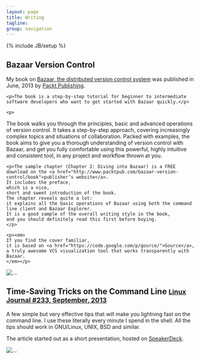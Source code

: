 ```yaml
---
layout: page
title: Writing
tagline: 
group: navigation
---
```

{% include JB/setup %}

<div class="row">
  <div class="col-lg-12">
    <h2>Bazaar Version Control</h2>
  </div>
</div>

<div class="row">
  <div class="col-lg-9 col-md-9 col-sm-9 col-xs-7">
    <p>My book on <a href="http://bazaar.canonical.com/en/">Bazaar, the distributed version control system</a> was published in June, 2013 by <a href="http://www.packtpub.com/bazaar-version-control/book">Packt Publishing</a>.</p>

    <p>The book is a step-by-step tutorial for beginner to intermediate software developers who want to get started with Bazaar quickly.</p>

    <p>
The book walks you through the principles,
basic and advanced operations of version control.
It takes a step-by-step approach,
covering increasingly complex topics and situations of collaboration.
Packed with examples,
the book aims to give you a thorough understanding of version control with Bazaar,
and get you fully comfortable using this powerful,
highly intuitive and consistent tool,
in any project and workflow thrown at you.
    </p>

    <p>The sample chapter (Chapter 2: Diving into Bazaar) is a FREE download on the <a href="http://www.packtpub.com/bazaar-version-control/book">publisher’s website</a>.
    It includes the preface,
    which is a nice,
    short and sweet introduction of the book.
    The chapter reveals quite a lot:
    it explains all the basic operations of Bazaar using both the command line client and Bazaar Explorer.
    It is a good sample of the overall writing style in the book,
    and you should definitely read this first before buying.
    </p>

    <p><em>
    If you find the cover familiar,
    it is based on <a href="https://code.google.com/p/gource/">Gource</a>,
    a truly awesome VCS visualization tool that works transparently with Bazaar.
    </em></p>
  </div>
  <div class="col-lg-3 col-md-3 col-sm-3 col-xs-5">
    <div class="thumbnail">
      <img src="{{ ASSET_PATH }}/images/writing/3562OS.jpg" alt="...">
    </div>
  </div>
</div>

<div class="row">
  <div class="col-lg-12">
    <h2>Time-Saving Tricks on the Command Line
      <small><a href="http://www.linuxjournal.com/content/time-saving-tricks-command-line">Linux Journal #233, September, 2013</a></small>
    </h2>
  </div>
</div>

<div class="row">
  <div class="col-lg-9 col-md-9 col-sm-9 col-xs-7">
  <p>
  A few simple but very effective tips that will make you lightning fast on the command line.
  I use these literally every minute I spend in the shell.
  All the tips should work in GNU/Linux, UNIX, BSD and similar.
  </p>
  <p>The article started out as a short presentation,
  hosted on <a href="https://speakerdeck.com/janosgyerik/time-saving-tricks-on-the-command-line">SpeakerDeck</a>.
  </p>
  <div class="row">
    <div class="col-lg-9">
      <script async class="speakerdeck-embed" data-id="c60847a09dbc0130f65c42af66aab503" data-ratio="1.33333333333333" src="//speakerdeck.com/assets/embed.js"></script>
    </div>
  </div>
  </div>
  <div class="col-lg-3 col-md-3 col-sm-3 col-xs-5">
    <div class="thumbnail">
      <img src="{{ ASSET_PATH }}/images/writing/dlj233-cover.png" alt="...">
    </div>
  </div>
</div>
